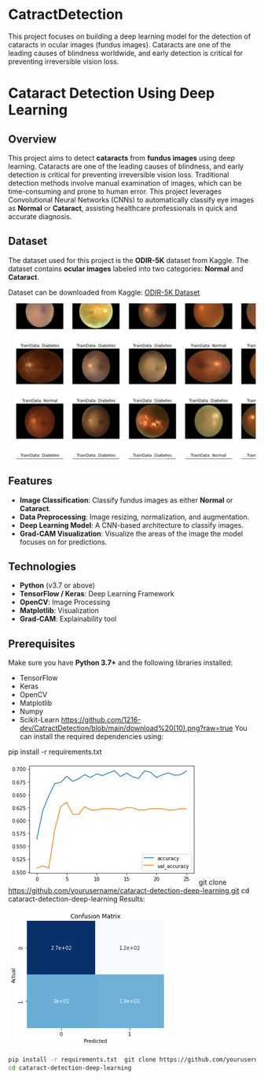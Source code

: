 # CatractDetection
This project focuses on building a deep learning model for the detection of cataracts in ocular images (fundus images). Cataracts are one of the leading causes of blindness worldwide, and early detection is critical for preventing irreversible vision loss. 


# Cataract Detection Using Deep Learning

## Overview
This project aims to detect **cataracts** from **fundus images** using deep learning. Cataracts are one of the leading causes of blindness, and early detection is critical for preventing irreversible vision loss. Traditional detection methods involve manual examination of images, which can be time-consuming and prone to human error. This project leverages Convolutional Neural Networks (CNNs) to automatically classify eye images as **Normal** or **Cataract**, assisting healthcare professionals in quick and accurate diagnosis.

## Dataset
The dataset used for this project is the **ODIR-5K** dataset from Kaggle. The dataset contains **ocular images** labeled into two categories: **Normal** and **Cataract**.

Dataset can be downloaded from Kaggle:
[ODIR-5K Dataset](https://www.kaggle.com/datasets)

![Model Architecture](https://github.com/1216-dev/CatractDetection/blob/main/eyes.png)
## Features
- **Image Classification**: Classify fundus images as either **Normal** or **Cataract**.
- **Data Preprocessing**: Image resizing, normalization, and augmentation.
- **Deep Learning Model**: A CNN-based architecture to classify images.
- **Grad-CAM Visualization**: Visualize the areas of the image the model focuses on for predictions.

## Technologies
- **Python** (v3.7 or above)
- **TensorFlow / Keras**: Deep Learning Framework
- **OpenCV**: Image Processing
- **Matplotlib**: Visualization
- **Grad-CAM**: Explainability tool

## Prerequisites
Make sure you have **Python 3.7+** and the following libraries installed:

- TensorFlow
- Keras
- OpenCV
- Matplotlib
- Numpy
- Scikit-Learn
https://github.com/1216-dev/CatractDetection/blob/main/download%20(10).png?raw=true
You can install the required dependencies using:

pip install -r requirements.txt

![Model 1](https://github.com/1216-dev/CatractDetection/blob/main/download%20(11).png)
git clone https://github.com/yourusername/cataract-detection-deep-learning.git
cd cataract-detection-deep-learning
Results:

![Model Results](https://github.com/1216-dev/CatractDetection/blob/main/download%20(10).png)
```bash
pip install -r requirements.txt  git clone https://github.com/yourusername/cataract-detection-deep-learning.git
cd cataract-detection-deep-learning

